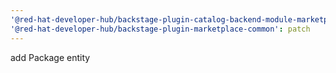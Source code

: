 ```yaml
---
'@red-hat-developer-hub/backstage-plugin-catalog-backend-module-marketplace': patch
'@red-hat-developer-hub/backstage-plugin-marketplace-common': patch
---
```


add Package entity
